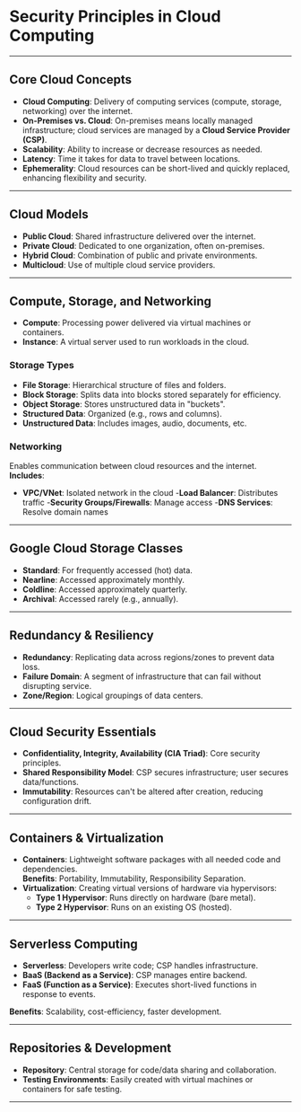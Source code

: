 # Security Principles in Cloud Computing

---

## Core Cloud Concepts

- **Cloud Computing**: Delivery of computing services (compute, storage, networking) over the internet.
- **On-Premises vs. Cloud**: On-premises means locally managed infrastructure; cloud services are managed by a **Cloud Service Provider (CSP)**.
- **Scalability**: Ability to increase or decrease resources as needed.
- **Latency**: Time it takes for data to travel between locations.
- **Ephemerality**: Cloud resources can be short-lived and quickly replaced, enhancing flexibility and security.

---

## Cloud Models

- **Public Cloud**: Shared infrastructure delivered over the internet.
- **Private Cloud**: Dedicated to one organization, often on-premises.
- **Hybrid Cloud**: Combination of public and private environments.
- **Multicloud**: Use of multiple cloud service providers.

---

## Compute, Storage, and Networking

- **Compute**: Processing power delivered via virtual machines or containers.
- **Instance**: A virtual server used to run workloads in the cloud.

### Storage Types

- **File Storage**: Hierarchical structure of files and folders.
- **Block Storage**: Splits data into blocks stored separately for efficiency.
- **Object Storage**: Stores unstructured data in "buckets".
- **Structured Data**: Organized (e.g., rows and columns).
- **Unstructured Data**: Includes images, audio, documents, etc.

### Networking
Enables communication between cloud resources and the internet.
**Includes**:
- **VPC/VNet**: Isolated network in the cloud
-**Load Balancer**: Distributes traffic
-**Security Groups/Firewalls**: Manage access
-**DNS Services**: Resolve domain names

---

## Google Cloud Storage Classes

- **Standard**: For frequently accessed (hot) data.
- **Nearline**: Accessed approximately monthly.
- **Coldline**: Accessed approximately quarterly.
- **Archival**: Accessed rarely (e.g., annually).

---

## Redundancy & Resiliency

- **Redundancy**: Replicating data across regions/zones to prevent data loss.
- **Failure Domain**: A segment of infrastructure that can fail without disrupting service.
- **Zone/Region**: Logical groupings of data centers.

---

## Cloud Security Essentials

- **Confidentiality, Integrity, Availability (CIA Triad)**: Core security principles.
- **Shared Responsibility Model**: CSP secures infrastructure; user secures data/functions.
- **Immutability**: Resources can't be altered after creation, reducing configuration drift.

---

## Containers & Virtualization

- **Containers**: Lightweight software packages with all needed code and dependencies.  
  **Benefits**: Portability, Immutability, Responsibility Separation.
- **Virtualization**: Creating virtual versions of hardware via hypervisors:
  - **Type 1 Hypervisor**: Runs directly on hardware (bare metal).
  - **Type 2 Hypervisor**: Runs on an existing OS (hosted).

---

## Serverless Computing

- **Serverless**: Developers write code; CSP handles infrastructure.
- **BaaS (Backend as a Service)**: CSP manages entire backend.
- **FaaS (Function as a Service)**: Executes short-lived functions in response to events.

**Benefits**: Scalability, cost-efficiency, faster development.

---

## Repositories & Development

- **Repository**: Central storage for code/data sharing and collaboration.
- **Testing Environments**: Easily created with virtual machines or containers for safe testing.

---

